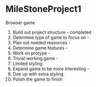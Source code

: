# MileStoneProject1
Browser game
1. Build out project structure  - completed
2. Determine type of game to focus on -
3. Plan out needed resources -
4. Determine game features - 
4. Work on protype -
5. Trivial working game -
6. Limited styling 
7. Expand game to be more interesting - 
8. Doe up with extra styling
9. Polish the game to finish